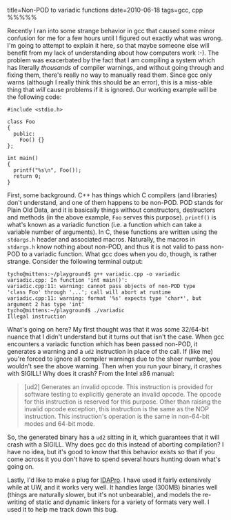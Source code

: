 title=Non-POD to variadic functions
date=2010-06-18
tags=gcc, cpp
%%%%%

Recently I ran into some strange behavior in gcc that caused some
minor confusion for me for a few hours until I figured out exactly
what was wrong. I'm going to attempt to explain it here, so that maybe
someone else will benefit from my lack of understanding about how
computers work :-). The problem was exacerbated by the fact that I am
compiling a system which has literally *thousands* of compiler
warnings, and without going through and fixing them, there's really
no way to manually read them. Since gcc only warns (although I really
think this should be an error), this is a miss-able thing that *will*
cause problems if it is ignored. Our working example will be the
following code:

    #include <stdio.h>

    class Foo
    {
      public:
        Foo() {}
    };

    int main()
    {
      printf("%s\n", Foo());
      return 0;
    }

First, some background. C++ has things which C compilers (and
libraries) don't understand, and one of them happens to be non-POD.
POD stands for Plain Old Data, and it is basically things without
constructors, destructors and methods (in the above example, `Foo`
serves this purpose). `printf()` is what's known as a variadic
function (i.e. a function which can take a variable number of
arguments). In C, these functions are written using the `stdargs.h`
header and associated macros. Naturally, the macros in `stdargs.h`
know nothing about non-POD, and thus it is not valid to pass non-POD
to a variadic function. What gcc does when you do, though, is rather
strange. Consider the following terminal output:

    tycho@mittens:~/playground$ g++ variadic.cpp -o variadic
    variadic.cpp: In function 'int main()':
    variadic.cpp:11: warning: cannot pass objects of non-POD type
    'class Foo' through '...'; call will abort at runtime
    variadic.cpp:11: warning: format '%s' expects type 'char*', but
    argument 2 has type 'int'
    tycho@mittens:~/playground$ ./variadic 
    Illegal instruction

What's going on here? My first thought was that it was some 32/64-bit nuance
that I didn't understand but it turns out that isn't the case.  When gcc
encounters a variadic function which has been passed non-POD, it generates a
warning and a `ud2` instruction in place of the call. If (like me) you're
forced to ignore all compiler warnings due to the sheer number, you wouldn't
see the above warning. Then when you run your binary, it crashes with SIGILL!
Why does it crash? From the Intel x86 manual:

> [ud2] Generates an invalid opcode. This instruction is provided for
> software testing to explicitly generate an invalid opcode. The
> opcode for this instruction is reserved for this purpose. Other than
> raising the invalid opcode exception, this instruction is the same
> as the NOP instruction. This instruction's operation is the same in
> non-64-bit modes and 64-bit mode.

So, the generated binary has a `ud2` sitting in it, which guarantees
that it will crash with a SIGILL. Why does gcc do this instead of
aborting compilation? I have no idea, but it's good to know that this
behavior exists so that if you come across it you don't have to spend
several hours hunting down what's going on.

Lastly, I'd like to make a plug for
[IDAPro](http://www.hex-rays.com/idapro/). I have used it fairly
extensively while at UW, and it works very well. It handles large
(300MB) binaries well (things are naturally slower, but it's not
unbearable), and models the re-writing of static and dynamic linkers
for a variety of formats very well. I used it to help me track down
this bug.
